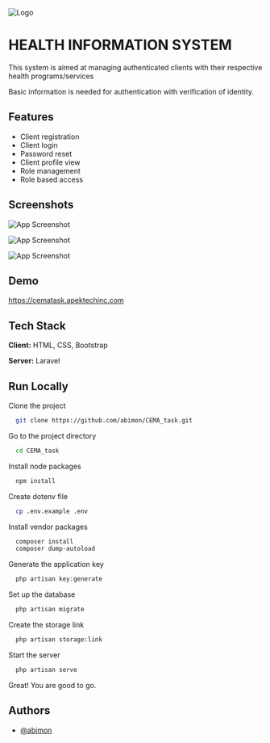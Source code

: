 
![Logo](https://encrypted-tbn0.gstatic.com/images?q=tbn:ANd9GcSjxu7HFq1dsVwiuQd7WIe5Ldz0oFc8ABgesQ&s)


# HEALTH INFORMATION SYSTEM
This system is aimed at managing authenticated clients with their respective health programs/services

Basic information is needed for authentication with verification of identity.







## Features

- Client registration
- Client login
- Password reset
- Client profile view
- Role management
- Role based access


## Screenshots

![App Screenshot](https://cematask.apektechinc.com/storage/screenshots/1.png)

![App Screenshot](https://cematask.apektechinc.com/storage/screenshots/2.png)

![App Screenshot](https://cematask.apektechinc.com/storage/screenshots/3.png)


## Demo
https://cematask.apektechinc.com




## Tech Stack

**Client:** HTML, CSS, Bootstrap

**Server:** Laravel


## Run Locally

Clone the project

```bash
  git clone https://github.com/abimon/CEMA_task.git
```

Go to the project directory

```bash
  cd CEMA_task
```

Install node packages
```bash
  npm install 
```
Create dotenv file

```bash
  cp .env.example .env
```
Install vendor packages

```bash
  composer install
  composer dump-autoload

```

Generate the application key
```bash
  php artisan key:generate
```

Set up the database

```bash
  php artisan migrate
```

Create the storage link

```bash
  php artisan storage:link
```
Start the server

```bash
  php artisan serve
```

Great! You are good to go.
## Authors

- [@abimon](https://www.github.com/abimon)

